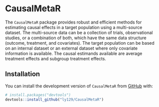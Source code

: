 
<!-- README.md is generated from README.Rmd. Please edit that file -->

# CausalMetaR

<!-- badges: start -->
<!-- badges: end -->

The `CausalMetaR` package provides robust and efficient methods for
estimating causal effects in a target population using a multi-source
dataset. The multi-source data can be a collection of trials,
observational studies, or a combination of both, which have the same
data structure (outcome, treatment, and covariates). The target
population can be based on an internal dataset or an external dataset where
only covariate information is available. The causal estimands available
are average treatment effects and subgroup treatment effects.

## Installation

You can install the development version of `CausalMetaR` from
[GitHub](https://github.com/) with:

``` r
# install.packages("devtools")
devtools::install_github("ly129/CausalMetaR")
```
